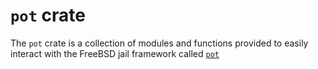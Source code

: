 # `pot` crate

The `pot` crate is a collection of modules and functions provided to easily interact with the FreeBSD jail framework called [`pot`](https://github.com/pizzamig/pot)

